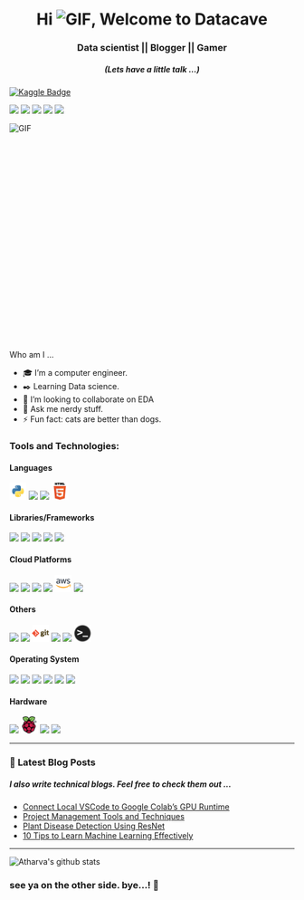 <!--
**dangatavi/Dangatavi** is a ✨ _special_ ✨ repository because its `README.md` (this file) appears on your GitHub profile.
-->

<h1 align="center">Hi <img height=30 width=30 alt="GIF" src="https://raw.githubusercontent.com/MartinHeinz/MartinHeinz/master/wave.gif" />, Welcome to Datacave</h1>
<h3 align="center">Data scientist || Blogger || Gamer </h3>

<h5 align="center"><i>(Lets have a little talk ...)</i></h5>

[![Kaggle Badge](https://img.shields.io/badge/-Avinash's_kaggle-1ca0f1?style=flat&labelColor=1ca0f1&logo=Kaggle&logoColor=white&link=https://www.kaggle.com/avinashdangat)](https://www.kaggle.com/avinashdangat)

[<img src="https://img.icons8.com/color/48/000000/twitter.png" width="3.5%"/>](https://twitter.com/avdangat)
[<img src="https://img.icons8.com/color/48/000000/linkedin.png" width="3.5%"/>](https://www.linkedin.com/in/avinash-dangat-857a21136/)
[<img src="https://img.icons8.com/fluent/48/000000/facebook-new.png" width="3.5%"/>](https://www.facebook.com/avi.dangat.9/)
[<img src="https://img.icons8.com/fluent/48/000000/instagram-new.png" width="3.5%"/>](https://www.instagram.com/avidangat/)
<a href="mailto:dangatavi@gmail.com"> <img src="https://img.icons8.com/fluent/48/000000/gmail.png" width="3.5%"/> </a> 



<img align="right" img height=400 width=550 alt="GIF" src="https://i.pinimg.com/originals/a0/f8/5c/a0f85c35e406acb5b84c13dae888d5a3.gif" />

Who am I ...

- 🎓 I’m a computer engineer.
- ✒️ Learning Data science.
- 👯 I’m looking to collaborate on EDA
- 💬 Ask me nerdy stuff.
- ⚡ Fun fact: cats are better than dogs.
<!--
### Recent Projects 🎉🎉
- [Harvestify](https://github.com/Gladiator07/Harvestify)
- [Bengali Grapheme Classification](https://github.com/Gladiator07/Bengali-AI-Handwritten-Grapheme-Classification)
- [Pneumonia Detection](https://github.com/Gladiator07/Pneumonia-Detection)
- [JARVIS](https://github.com/Gladiator07/JARVIS)
-->

### Tools and Technologies:

#### Languages
<code><img height="30" src="https://raw.githubusercontent.com/github/explore/80688e429a7d4ef2fca1e82350fe8e3517d3494d/topics/python/python.png"></code>
<code><img height="30" src="https://media3.picsearch.com/is?mteCvNyMbT89nw9fI_RmMapEXJ-r-xw68b9gyDU-tKw&height=295"></code>
<code><img height="30" src="https://upload.wikimedia.org/wikipedia/commons/thumb/1/1b/R_logo.svg/724px-R_logo.svg.png"></code>
<code><img height="30" src="https://raw.githubusercontent.com/github/explore/80688e429a7d4ef2fca1e82350fe8e3517d3494d/topics/html/html.png"></code>

#### Libraries/Frameworks
<code><img height="30" src="https://amiradata.com/wp-content/uploads/2020/02/pandas-python.png"></code>
<code><img height="30" src="https://upload.wikimedia.org/wikipedia/commons/thumb/8/84/Matplotlib_icon.svg/1024px-Matplotlib_icon.svg.png"></code>
<code><img height="30" src="https://upload.wikimedia.org/wikipedia/commons/thumb/2/2d/Tensorflow_logo.svg/718px-Tensorflow_logo.svg.png"></code>
<code><img height="30" src="https://www.pngitem.com/pimgs/m/31-310639_pytorch-logo-png-transparent-png.png"></code>
<code><img height="30" src="https://icon2.cleanpng.com/20180802/iwp/kisspng-flask-by-example-python-web-framework-bottle-lico-softwares-websites-press-services-product-5b634c8e416770.5741331515332343182679.jpg"></code>

#### Cloud Platforms
<code><img height="30" src="https://colab.research.google.com/img/colab_favicon_256px.png"></code>
<code><img height="30" src="https://www.finsmes.com/wp-content/uploads/2018/10/paperspace.png"></code>
<code><img height="30" src="https://image.flaticon.com/icons/png/512/873/873120.png"></code>
<code><img height="30" src="https://avatars2.githubusercontent.com/u/2810941?v=3&s=96"></code>
<code><img height="30" src="https://raw.githubusercontent.com/github/explore/80688e429a7d4ef2fca1e82350fe8e3517d3494d/topics/aws/aws.png"></code>
<code><img height="30" src="https://image.flaticon.com/icons/png/512/873/873107.png"></code>

#### Others
<code><img height="30" src="https://upload.wikimedia.org/wikipedia/commons/thumb/9/9a/Visual_Studio_Code_1.35_icon.svg/1024px-Visual_Studio_Code_1.35_icon.svg.png"></code>
<code><img height="30" src="https://www.psych.mcgill.ca/labs/mogillab/anaconda2/pkgs/anaconda-navigator-1.4.3-py27_0/lib/python2.7/site-packages/anaconda_navigator/static/images/anaconda-icon-1024x1024.png"></code>
<code><img height="30" src="https://raw.githubusercontent.com/github/explore/80688e429a7d4ef2fca1e82350fe8e3517d3494d/topics/git/git.png"></code>
<code><img height="30" src="https://www.docker.com/sites/default/files/d8/2019-07/vertical-logo-monochromatic.png"></code>
<code><img height="30" src="https://cdn.iconscout.com/icon/free/png-512/notion-1693557-1442598.png"></code>
<code><img height="30" src="https://raw.githubusercontent.com/github/explore/80688e429a7d4ef2fca1e82350fe8e3517d3494d/topics/terminal/terminal.png"></code>

#### Operating System
<code><img height="30" src="https://github.com/EgoistDeveloper/operating-system-logos/blob/master/src/48x48/linux.png?raw=true"></code>
<code><img height="30" src="https://github.com/EgoistDeveloper/operating-system-logos/blob/master/src/48x48/ubuntu.png?raw=true"></code>
<code><img height="30" src="https://github.com/EgoistDeveloper/operating-system-logos/blob/master/src/48x48/debian.png?raw=true"></code>
<code><img height="30" src="https://github.com/EgoistDeveloper/operating-system-logos/blob/master/src/48x48/arch-linux.png?raw=true"></code>
<code><img height="30" src="https://github.com/EgoistDeveloper/operating-system-logos/blob/master/src/48x48/windows.png?raw=true"></code>
<code><img height="30" src="https://github.com/EgoistDeveloper/operating-system-logos/blob/master/src/48x48/mac.png?raw=true"></code>

#### Hardware
<code><img height="30" src="https://brandslogos.com/wp-content/uploads/images/large/arduino-logo-1.png"></code>
<code><img height="30" src="https://raw.githubusercontent.com/iiiypuk/rpi-icon/master/raspberry-pi-logo_resized_256.png"></code>
<code><img height="30" src="https://avatars.githubusercontent.com/u/47798062?s=200&v=4"></code>
<code><img height="30" src="https://www.saashub.com/images/app/service_logos/45/52b54fa6b6bc/large.png?1555655428"></code>

---

### 📕 Latest Blog Posts
##### I also write technical blogs. Feel free to check them out ...
- [Connect Local VSCode to Google Colab’s GPU Runtime](https://medium.com/swlh/connecting-local-vscode-to-google-colabs-gpu-runtime-bceda3d6cf64)
- [Project Management Tools and Techniques](https://atharvaaingle.medium.com/project-management-tools-and-techniques-80f558df5ed2)
- [Plant Disease Detection Using ResNet](https://medium.com/analytics-vidhya/plant-disease-classification-using-resnet-29f7c4f118c2)
- [10 Tips to Learn Machine Learning Effectively](https://medium.com/swlh/10-tips-to-learn-machine-learning-72b7dcf15528)
---

![Atharva's github stats](https://github-readme-stats.vercel.app/api?username=Gladiator07&theme=tokyonight&show_icons=true)

### see ya on the other side. bye...! 👋
